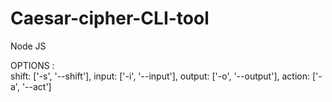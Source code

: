 # Caesar-cipher-CLI-tool
Node JS


OPTIONS :     
    shift: ['-s', '--shift'],
    input: ['-i', '--input'],
    output: ['-o', '--output'],
    action: ['-a', '--act']
